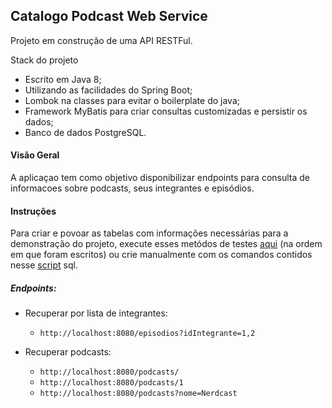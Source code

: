 ## Catalogo Podcast Web Service

Projeto em construção de uma API RESTFul.

Stack do projeto
  - Escrito em Java 8;
  - Utilizando as facilidades do Spring Boot;
  - Lombok na classes para evitar o boilerplate do java;
  - Framework MyBatis para criar consultas customizadas e persistir os dados;
  - Banco de dados PostgreSQL.

#### Visão Geral

A aplicaçao tem como objetivo disponibilizar endpoints para consulta de informacoes sobre podcasts, seus integrantes e episódios. 

#### Instruções

Para criar e povoar as tabelas com informações necessárias para a demonstração do projeto, execute esses metódos de testes [aqui](https://github.com/edivaldoramos/catalogo-podcasts-ws/blob/master/src/test/java/br/com/edivaldoramos/db/CriadorTabelasTest.java) (na ordem em que foram escritos) ou crie manualmente com os comandos contidos nesse [script](https://github.com/edivaldorsj/catalogo-podcasts-ws/blob/master/script_create_tables.sql) sql.  

##### Endpoints: 

- Recuperar por lista de integrantes:
  - `http://localhost:8080/episodios?idIntegrante=1,2`

- Recuperar podcasts: 
  - `http://localhost:8080/podcasts/`
  - `http://localhost:8080/podcasts/1`
  - `http://localhost:8080/podcasts?nome=Nerdcast`


